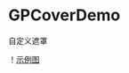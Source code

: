 # GPCoverDemo
自定义遮罩

！[示例图](https://github.com/GorpelnChen/GPCoverDemo/blob/master/screenshot/GPCoverDemo.gif)
